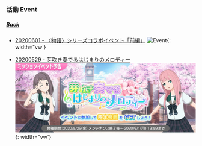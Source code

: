 ### 活動 Event
##### [Back](../Nanaon.md)

- [20200601 - 〈物語〉シリーズコラボイベント「前編」](20200601.md)
![Event](../../../../Album/Nanaon/Event/20200601%20〈物語〉シリーズコラボイベント「前編」/){: width="vw'}

- [20200529 - 芽吹き奏でるはじまりのメロディー](20200529_3033.md)
![Event3033](../../../../Album/Nanaon/Event/20200529%20芽吹き奏でるはじまりのメロディー/EventCover1.jpg){: width="vw'}
